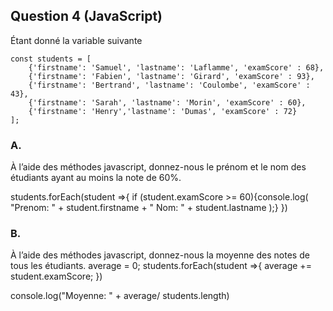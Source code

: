 ## Question 4 (JavaScript)

Étant donné la variable suivante

```
const students = [
    {'firstname': 'Samuel', 'lastname': 'Laflamme', 'examScore' : 68},
    {'firstname': 'Fabien', 'lastname': 'Girard', 'examScore' : 93},
    {'firstname': 'Bertrand', 'lastname': 'Coulombe', 'examScore' : 43},
    {'firstname': 'Sarah', 'lastname': 'Morin', 'examScore' : 60},
    {'firstname': 'Henry','lastname': 'Dumas', 'examScore' : 72}
];
```

### A.

À l’aide des méthodes javascript, donnez-nous le prénom et le nom des étudiants ayant au moins la note de 60%.

students.forEach(student =>{
if (student.examScore >= 60){console.log( "Prenom: " + student.firstname + " Nom: " + student.lastname );}
})

### B.

À l’aide des méthodes javascript, donnez-nous la moyenne des notes de tous les étudiants.
average = 0;
students.forEach(student =>{
average += student.examScore;
})

console.log("Moyenne: " + average/ students.length)